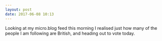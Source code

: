 ```yaml
---
layout: post
date: 2017-06-08 10:13
---
```

Looking at my micro.blog feed this morning I realised just how many of the people I am following are British, and heading out to vote today.
